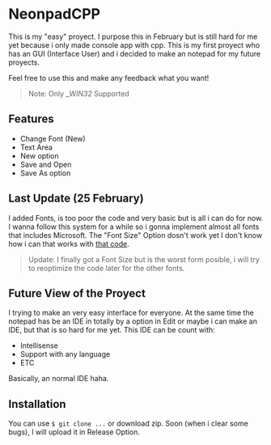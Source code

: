 # NeonpadCPP

This is my "easy" proyect. I purpose this in February but is still hard for me yet because i only made console app with cpp. This is my first proyect who has an GUI (Interface User) and i decided to make an notepad for my future proyects.

Feel free to use this and make any feedback what you want!

>Note: Only __WIN32_ Supported

## Features
 - Change Font (New)
 - Text Area
 - New option
 - Save and Open
 - Save As option

## Last Update (25 February)
I added Fonts, is too poor the code and very basic but is all i can do for now. I wanna follow this system for a while so i gonna implement almost all fonts that includes Microsoft. The "Font Size" Option dosn't work yet I don't know how i can that works with [that code](https://github.com/neopkr/NeonpadCPP/blob/8b340961251d40b212546444d10ecedc71afe324/WinMain.cpp#L189).

> Update: I finally got a Font Size but is the worst form posible, i will try to reoptimize the code later for the other fonts.

## Future View of the Proyect
I trying to make an very easy interface for everyone. At the same time the notepad has be an IDE in totally by a option in Edit or maybe i can make an IDE, but that is so hard for me yet. This IDE can be count with:
  - Intellisense
  - Support with any language
  - ETC

Basically, an normal IDE haha.

## Installation
You can use ```$ git clone ...``` or download zip. Soon (when i clear some bugs), I will upload it in Release Option.
